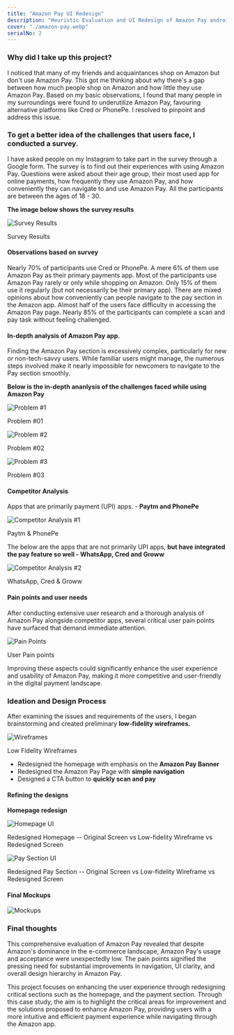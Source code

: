 ```yaml
---
title: "Amazon Pay UI Redesign"
description: "Heuristic Evaluation and UI Redesign of Amazon Pay android application to find out why very few people use Amazon Pay in India."
cover: "./amazon-pay.webp"
serialNo: 2
---
```


<div class='max-w-screen-sm'>

### Why <span class="text-black/50"> did I take up this project?</span>

I noticed that many of my friends and acquaintances shop on Amazon but don't use Amazon Pay. This got me thinking about why there's a gap between how much people shop on Amazon and how little they use Amazon Pay. Based on my basic observations, I found that many people in my surroundings were found to underutilize Amazon Pay, favouring alternative platforms like Cred or PhonePe. I resolved to pinpoint and address this issue.


### <span class="text-black/50">To get a better idea of </span>the challenges <span class="text-black/50"> that users face, I conducted a survey.</span>    

I have asked people on my Instagram to take part in the survey through a Google form. The survey is to find out their experiences with using Amazon Pay. Questions were asked about their age group, their most used app for online payments, how frequently they use Amazon Pay, and how conveniently they can navigate to and use Amazon Pay. All the participants are between the ages of 18 - 30. 

**The image below shows the survey results**

</div>

![Survey Results](Survey.webp)<div class="text-left font-mono text-black/25 text-sm">Survey Results</div>

<div class='max-w-screen-sm '>

#### Observations <span class="text-black/50">based on survey</span>
Nearly 70% of participants use Cred or PhonePe. A mere 6% of them use Amazon Pay as their primary payments app. Most of the participants use Amazon Pay rarely or only while shopping on Amazon. Only 15% of them use it regularly (but not necessarily be their primary app). There are mixed opinions about how conveniently can people navigate to the pay section in the Amazon app. Almost half of the users face difficulty in accessing the Amazon Pay page. Nearly 85% of the participants can complete a scan and pay task without feeling challenged.


#### In-depth analysis <span class="text-black/50"> of Amazon Pay app.</span>

Finding the Amazon Pay section is excessively complex, particularly for new or non-tech-savvy users. While familiar users might manage, the numerous steps involved make it nearly impossible for newcomers to navigate to the Pay section smoothly. 

**Below is the in-depth ananlysis of the challenges faced while using Amazon Pay**

</div>

<div class='max-w-screen-lg'>

![Problem #1](Problem1.webp)<div class="text-left font-mono text-black/25 text-sm">Problem #01</div>


![Problem #2](Problem2.webp)<div class="text-left font-mono text-black/25 text-sm">Problem #02</div>


![Problem #3](Problem3.webp) <div class="text-left font-mono text-black/25 text-sm">Problem #03</div>

</div>

<div class='max-w-screen-sm '>

#### Competitor <span class="text-black/50"> Analysis </span>

Apps that are primarily payment (UPI) apps. - **Paytm and PhonePe**

![Competitor Analysis #1](Competitor1.webp)<div class="text-left font-mono text-black/25 text-sm">Paytm & PhonePe</div>

The below are the apps that are not primarily UPI apps, **but have integrated the pay feature so well - WhatsApp, Cred and Groww**

![Competitor Analysis #2](Competitor2.webp)<div class="text-left font-mono text-black/25 text-sm">WhatsApp, Cred & Groww</div>


#### Pain points <span class="text-black/50"> and user needs</span>
After conducting extensive user research and a thorough analysis of Amazon Pay alongside competitor apps, several critical user pain points have surfaced that demand immediate attention.

![Pain Points](pain-points.webp)<div class="text-left font-mono text-black/25 text-sm">User Pain points</div>

Improving these aspects could significantly enhance the user experience and usability of Amazon Pay, making it more competitive and user-friendly in the digital payment landscape.


### <span class="text-black/50"> Ideation and </span> Design Process

After examining the issues and requirements of the users, I began brainstorming and created preliminary **low-fidelity wireframes.**
</div>

![Wireframes](lo-fi-wfs.webp)<div class="text-left font-mono text-black/25 text-sm">Low Fidelity Wireframes</div>

<div class='max-w-screen-sm '>

- Redesigned the homepage with emphasis on the **Amazon Pay Banner**
- Redesigned the Amazon Pay Page with **simple navigation**
- Designed a CTA button to **quickly scan and pay**

#### Refining <span class="text-black/50"> the designs</span>

**Homepage redesign**
</div>

![Homepage UI](Prototype_Homepage.webp)<div class="text-center font-mono text-black/25 text-sm">Redesigned Homepage -- Original Screen  vs  Low-fidelity Wireframe  vs  Redesigned Screen</div>


![Pay Section UI](Prototype_AmazonPay.webp)<div class="text-center font-mono text-black/25 text-sm">Redesigned Pay Section -- Original Screen  vs  Low-fidelity Wireframe  vs  Redesigned Screen</div>

<div class="max-w-screen-sm ">


#### Final Mockups </div>
![Mockups](UI.webp)

<div class="max-w-screen-sm ">

###  <span class="text-black/50">Final </span>thoughts

This comprehensive evaluation of Amazon Pay revealed that despite Amazon's dominance in the e-commerce landscape, Amazon Pay's usage and acceptance were unexpectedly low. The pain points signified the pressing need for substantial improvements in navigation, UI clarity, and overall design hierarchy in Amazon Pay.

This project focuses on enhancing the user experience through redesigning critical sections such as the homepage, and the payment section. Through this case study, the aim is to highlight the critical areas for improvement and the solutions proposed to enhance Amazon Pay, providing users with a more intuitive and efficient payment experience while navigating through the Amazon app.
</div>